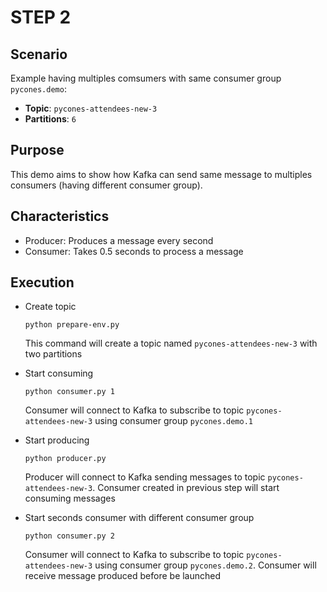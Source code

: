 # STEP 2

## Scenario

Example having multiples comsumers with same consumer group `pycones.demo`:

* **Topic**: `pycones-attendees-new-3`
* **Partitions**: `6`

## Purpose

This demo aims to show how Kafka can send same message to multiples consumers (having different consumer group).

## Characteristics

* Producer: Produces a message every second
* Consumer: Takes 0.5 seconds to process a message

## Execution

* Create topic

  ```
  python prepare-env.py
  ```

  This command will create a topic named `pycones-attendees-new-3` with two partitions

* Start consuming

  ```
  python consumer.py 1
  ```

  Consumer will connect to Kafka to subscribe to topic `pycones-attendees-new-3` using consumer group `pycones.demo.1`

* Start producing

  ```
  python producer.py
  ```

  Producer will connect to Kafka sending messages to topic `pycones-attendees-new-3`. Consumer created in previous step will start consuming messages

* Start seconds consumer with different consumer group

  ```
  python consumer.py 2
  ```

  Consumer will connect to Kafka to subscribe to topic `pycones-attendees-new-3` using consumer group `pycones.demo.2`. Consumer will receive message produced before be launched